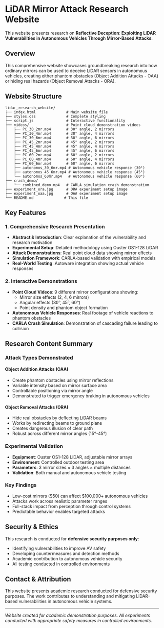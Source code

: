 # LiDAR Mirror Attack Research Website

This website presents research on **Reflective Deception: Exploiting LiDAR Vulnerabilities in Autonomous Vehicles Through Mirror-Based Attacks**.

## Overview

This comprehensive website showcases groundbreaking research into how ordinary mirrors can be used to deceive LiDAR sensors in autonomous vehicles, creating either phantom obstacles (Object Addition Attacks - OAA) or hiding real hazards (Object Removal Attacks - ORA).

## Website Structure

```
lidar_research_website/
├── index.html              # Main website file
├── styles.css              # Complete styling
├── script.js               # Interactive functionality
├── videos/                 # Point cloud demonstration videos
│   ├── PC_30_2mr.mp4       # 30° angle, 2 mirrors
│   ├── PC_30_4mr.mp4       # 30° angle, 4 mirrors
│   ├── PC_30_6mr.mp4       # 30° angle, 6 mirrors
│   ├── PC_45_2mr.mp4       # 45° angle, 2 mirrors
│   ├── PC_45_4mr.mp4       # 45° angle, 4 mirrors
│   ├── PC_45_6mr.mp4       # 45° angle, 6 mirrors
│   ├── PC_60_2mr.mp4       # 60° angle, 2 mirrors
│   ├── PC_60_4mr.mp4       # 60° angle, 4 mirrors
│   ├── PC_60_6mr.mp4       # 60° angle, 6 mirrors
│   ├── autonomos_30_6mr.mp4 # Autonomous vehicle response (30°)
│   ├── autonomos_45_6mr.mp4 # Autonomous vehicle response (45°)
│   └── autonomos_60mr.mp4   # Autonomous vehicle response (60°)
├── crash_demo/
│   └── combined_demo.mp4   # CARLA simulation crash demonstration
├── experiment_ora.jpg      # ORA experiment setup image
├── experiment_oaa.jpg      # OAA experiment setup image
└── README.md              # This file
```

## Key Features

### 1. Comprehensive Research Presentation
- **Abstract & Introduction**: Clear explanation of the vulnerability and research motivation
- **Experimental Setup**: Detailed methodology using Ouster OS1-128 LiDAR
- **Attack Demonstrations**: Real point cloud data showing mirror effects
- **Simulation Framework**: CARLA-based validation with empirical models
- **Real-World Testing**: Autoware integration showing actual vehicle responses

### 2. Interactive Demonstrations
- **Point Cloud Videos**: 9 different mirror configurations showing:
  - Mirror size effects (2, 4, 6 mirrors)
  - Angular effects (30°, 45°, 60°)
  - Point density and phantom object formation
- **Autonomous Vehicle Responses**: Real footage of vehicle reactions to phantom obstacles
- **CARLA Crash Simulation**: Demonstration of cascading failure leading to collision

## Research Content Summary

### Attack Types Demonstrated

#### Object Addition Attacks (OAA)
- Create phantom obstacles using mirror reflections
- Variable intensity based on mirror surface area
- Controllable positioning via mirror angle
- Demonstrated to trigger emergency braking in autonomous vehicles

#### Object Removal Attacks (ORA)
- Hide real obstacles by deflecting LiDAR beams
- Works by redirecting beams to ground plane
- Creates dangerous illusion of clear path
- Robust across different mirror angles (15°-45°)

### Experimental Validation
- **Equipment**: Ouster OS1-128 LiDAR, adjustable mirror arrays
- **Environment**: Controlled outdoor testing area
- **Parameters**: 3 mirror sizes × 3 angles × multiple distances
- **Validation**: Both manual and autonomous vehicle testing

### Key Findings
- Low-cost mirrors ($50) can affect $100,000+ autonomous vehicles
- Attacks work across realistic parameter ranges
- Full-stack impact from perception through control systems
- Predictable behavior enables targeted attacks

## Security & Ethics

This research is conducted for **defensive security purposes only**:
- Identifying vulnerabilities to improve AV safety
- Developing countermeasures and detection methods
- Academic contribution to autonomous vehicle security
- All testing conducted in controlled environments

## Contact & Attribution

This website presents academic research conducted for defensive security purposes. The work contributes to understanding and mitigating LiDAR-based vulnerabilities in autonomous vehicle systems.

---

*Website created for academic demonstration purposes. All experiments conducted with appropriate safety measures in controlled environments.*
